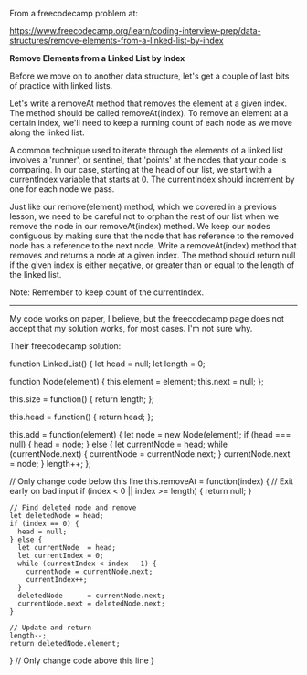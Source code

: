 From a freecodecamp problem at:

https://www.freecodecamp.org/learn/coding-interview-prep/data-structures/remove-elements-from-a-linked-list-by-index

**Remove Elements from a Linked List by Index**

Before we move on to another data structure, let's get a couple of last bits of practice with linked lists.

Let's write a removeAt method that removes the element at a given index. The method should be called removeAt(index). To remove an element at a certain index, we'll need to keep a running count of each node as we move along the linked list.

A common technique used to iterate through the elements of a linked list involves a 'runner', or sentinel, that 'points' at the nodes that your code is comparing. In our case, starting at the head of our list, we start with a currentIndex variable that starts at 0. The currentIndex should increment by one for each node we pass.

Just like our remove(element) method, which we covered in a previous lesson, we need to be careful not to orphan the rest of our list when we remove the node in our removeAt(index) method. We keep our nodes contiguous by making sure that the node that has reference to the removed node has a reference to the next node.
Write a removeAt(index) method that removes and returns a node at a given index. The method should return null if the given index is either negative, or greater than or equal to the length of the linked list.

Note: Remember to keep count of the currentIndex.

---------------------------------------------------------------------

My code works on paper, I believe, but the freecodecamp page does not accept that my solution works, for most cases. I'm not sure why.

Their freecodecamp solution:

function LinkedList() {
  let head   = null;
  let length = 0;

  function Node(element) {
    this.element = element;
    this.next    = null;
  };

  this.size = function() {
    return length;
  };

  this.head = function() {
    return head;
  };

  this.add = function(element) {
    let node = new Node(element);
    if (head === null) {
      head = node;
    } else {
      let currentNode = head;
      while (currentNode.next) {
        currentNode  = currentNode.next;
      }
      currentNode.next = node;
    }
    length++;
  };

  // Only change code below this line
  this.removeAt = function(index) {
    // Exit early on bad input
    if (index < 0 || index >= length) {
      return null;
    }

    // Find deleted node and remove
    let deletedNode = head;
    if (index == 0) {
      head = null;
    } else {
      let currentNode  = head;
      let currentIndex = 0;
      while (currentIndex < index - 1) {
        currentNode = currentNode.next;
        currentIndex++;
      }
      deletedNode      = currentNode.next;
      currentNode.next = deletedNode.next;
    }

    // Update and return
    length--;
    return deletedNode.element;
  }
  // Only change code above this line
}
